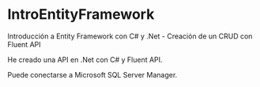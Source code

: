 # IntroEntityFramework

Introducción a Entity Framework con C# y .Net - Creación de un CRUD con Fluent API

He creado una API en .Net con C# y Fluent API.

Puede conectarse a Microsoft SQL Server Manager.
